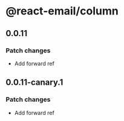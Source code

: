 # @react-email/column

## 0.0.11

### Patch changes

- Add forward ref

## 0.0.11-canary.1

### Patch changes

- Add forward ref
